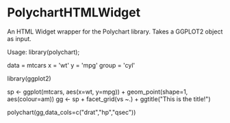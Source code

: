 # PolychartHTMLWidget
An HTML Widget wrapper for the Polychart library. 
Takes a GGPLOT2 object as input.

Usage:
library(polychart);

data = mtcars
x = 'wt'
y = 'mpg'
group = 'cyl'

library(ggplot2)

sp <- ggplot(mtcars, aes(x=wt, y=mpg)) + geom_point(shape=1, aes(colour=am)) 
gg <- sp + facet_grid(vs ~.) + ggtitle("This is the title!")

polychart(gg,data_cols=c("drat","hp","qsec"))
